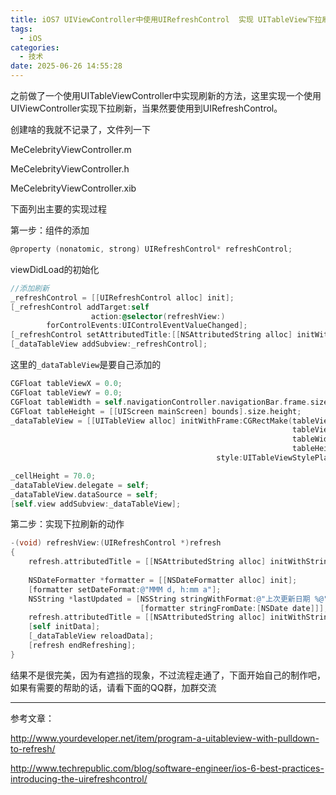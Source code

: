 ```yaml
---
title: iOS7 UIViewController中使用UIRefreshControl  实现 UITableView下拉刷新
tags:
  - iOS
categories:
  - 技术
date: 2025-06-26 14:55:28
---
```


之前做了一个使用UITableViewController中实现刷新的方法，这里实现一个使用UIViewController实现下拉刷新，当果然要使用到UIRefreshControl。

创建啥的我就不记录了，文件列一下

MeCelebrityViewController.m

MeCelebrityViewController.h

MeCelebrityViewController.xib

下面列出主要的实现过程

第一步：组件的添加

```objectivec
@property (nonatomic, strong) UIRefreshControl* refreshControl;
```

viewDidLoad的初始化

```objectivec
//添加刷新
_refreshControl = [[UIRefreshControl alloc] init];
[_refreshControl addTarget:self
                  action:@selector(refreshView:)
        forControlEvents:UIControlEventValueChanged];
[_refreshControl setAttributedTitle:[[NSAttributedString alloc] initWithString:@"松手更新数据"]];
[_dataTableView addSubview:_refreshControl];
```

这里的`_dataTableView`是要自己添加的

```objectivec
CGFloat tableViewX = 0.0;
CGFloat tableViewY = 0.0;
CGFloat tableWidth = self.navigationController.navigationBar.frame.size.width;
CGFloat tableHeight = [[UIScreen mainScreen] bounds].size.height;
_dataTableView = [[UITableView alloc] initWithFrame:CGRectMake(tableViewX,
                                                               tableViewY,
                                                               tableWidth,
                                                               tableHeight)
                                              style:UITableViewStylePlain];

_cellHeight = 70.0;
_dataTableView.delegate = self;
_dataTableView.dataSource = self;
[self.view addSubview:_dataTableView];
```

第二步：实现下拉刷新的动作

```objectivec
-(void) refreshView:(UIRefreshControl *)refresh
{
    refresh.attributedTitle = [[NSAttributedString alloc] initWithString:@"更新数据中..."];
    
    NSDateFormatter *formatter = [[NSDateFormatter alloc] init];
    [formatter setDateFormat:@"MMM d, h:mm a"];
    NSString *lastUpdated = [NSString stringWithFormat:@"上次更新日期 %@",
                             [formatter stringFromDate:[NSDate date]]];
    refresh.attributedTitle = [[NSAttributedString alloc] initWithString:lastUpdated];
    [self initData];
    [_dataTableView reloadData];
    [refresh endRefreshing];
}
```

结果不是很完美，因为有遮挡的现象，不过流程走通了，下面开始自己的制作吧，如果有需要的帮助的话，请看下面的QQ群，加群交流

---

参考文章：

<http://www.yourdeveloper.net/item/program-a-uitableview-with-pulldown-to-refresh/>

http://www.techrepublic.com/blog/software-engineer/ios-6-best-practices-introducing-the-uirefreshcontrol/

